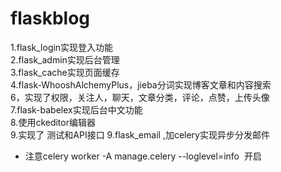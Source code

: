 # flaskblog
1.flask_login实现登入功能<br>
2.flask_admin实现后台管理<br>
3.flask_cache实现页面缓存<br>
4.flask-WhooshAlchemyPlus，jieba分词实现博客文章和内容搜索<br>
6，实现了权限，关注人，聊天，文章分类，评论，点赞，上传头像<br>
7.flask-babelex实现后台中文功能<br>
8.使用ckeditor编辑器<br>
9.实现了 测试和API接口
9.flask_email ,加celery实现异步分发邮件
  * 注意celery worker -A manage.celery --loglevel=info  开启


